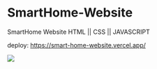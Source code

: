 # SmartHome-Website
SmartHome Website HTML || CSS || JAVASCRIPT

deploy: https://smart-home-website.vercel.app/

<img src="background.gif">
